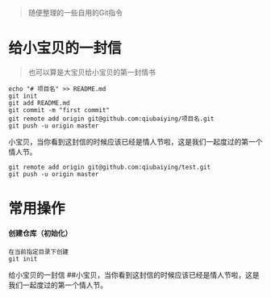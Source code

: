 >随便整理的一些自用的Git指令


# 给小宝贝的一封信

>也可以算是大宝贝给小宝贝的第一封情书

	echo "# 项目名" >> README.md
	git init
	git add README.md
	git commit -m "first commit"
	git remote add origin git@github.com:qiubaiying/项目名.git
	git push -u origin master

小宝贝，当你看到这封信的时候应该已经是情人节啦，这是我们一起度过的第一个情人节。

	git remote add origin git@github.com:qiubaiying/test.git
	git push -u origin master


# 常用操作

#### 创建仓库（初始化）
	在当前指定目录下创建
	git init
	

给小宝贝的一封信
##小宝贝，当你看到这封信的时候应该已经是情人节啦，这是我们一起度过的第一个情人节。
